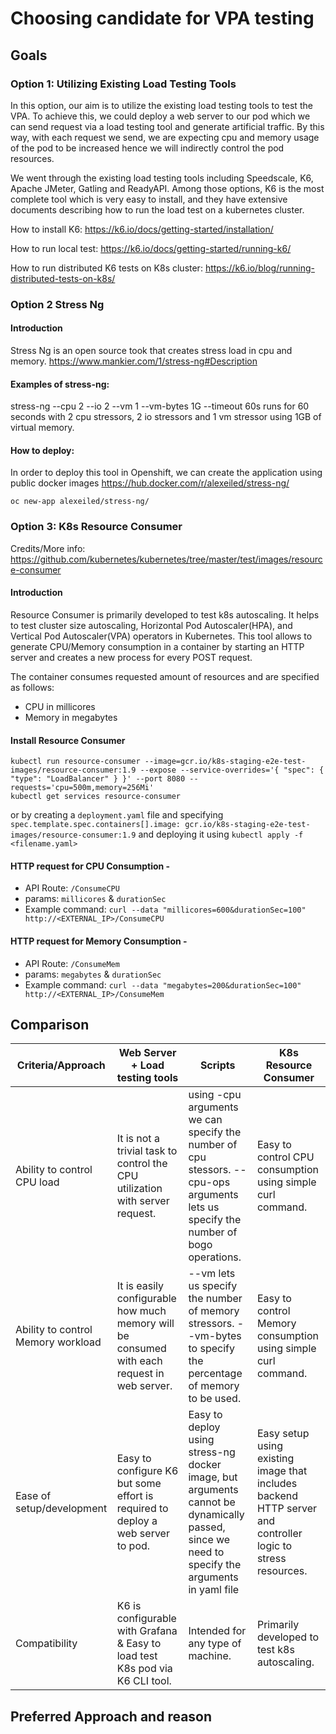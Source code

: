 # Choosing candidate for VPA testing

## Goals

### Option 1: Utilizing Existing Load Testing Tools

In this option, our aim is to utilize the existing load testing tools to test
the VPA. To achieve this, we could deploy a web server to our pod
which we can send request via a load testing tool and generate artificial traffic.
By this way, with each request we send, we are expecting cpu and memory usage of
the pod to be increased hence we will indirectly control the pod resources.

We went through the existing load testing tools including Speedscale, K6,
Apache JMeter, Gatling and ReadyAPI. Among those options, K6 is the most complete tool
which is very easy to install, and they have extensive documents describing 
how to run the load test on a kubernetes cluster.

How to install K6:
https://k6.io/docs/getting-started/installation/

How to run local test:
https://k6.io/docs/getting-started/running-k6/

How to run distributed K6 tests on K8s cluster:
https://k6.io/blog/running-distributed-tests-on-k8s/

### Option 2 Stress Ng 

#### Introduction
Stress Ng is an open source took that creates stress load in cpu and memory. 
https://www.mankier.com/1/stress-ng#Description

#### Examples of stress-ng:
stress-ng --cpu 2 --io 2 --vm 1 --vm-bytes 1G --timeout 60s
runs for 60 seconds with 2 cpu stressors, 2 io stressors and 1 vm stressor using 1GB of virtual memory.

#### How to deploy:
In order to deploy this tool in Openshift, we can create the application using public docker images https://hub.docker.com/r/alexeiled/stress-ng/

```
oc new-app alexeiled/stress-ng/
```


### Option 3: K8s Resource Consumer
Credits/More info: https://github.com/kubernetes/kubernetes/tree/master/test/images/resource-consumer

#### Introduction
Resource Consumer is primarily developed to test k8s autoscaling. It helps to test cluster size autoscaling, Horizontal Pod Autoscaler(HPA), and Vertical Pod Autoscaler(VPA) operators in Kubernetes. This tool allows to generate CPU/Memory consumption in a container by starting an HTTP server and creates a new process for every POST request.

The container consumes requested amount of resources and are specified as follows:
- CPU in millicores
- Memory in megabytes

#### Install Resource Consumer
```
kubectl run resource-consumer --image=gcr.io/k8s-staging-e2e-test-images/resource-consumer:1.9 --expose --service-overrides='{ "spec": { "type": "LoadBalancer" } }' --port 8080 --requests='cpu=500m,memory=256Mi'
kubectl get services resource-consumer
```
or by creating a ```deployment.yaml``` file and specifying ```spec.template.spec.containers[].image: gcr.io/k8s-staging-e2e-test-images/resource-consumer:1.9``` and deploying it using ```kubectl apply -f <filename.yaml>```

#### HTTP request for CPU Consumption - 
- API Route: ```/ConsumeCPU```
- params: ```millicores``` & ```durationSec```
- Example command: ```curl --data "millicores=600&durationSec=100" http://<EXTERNAL_IP>/ConsumeCPU```

#### HTTP request for Memory Consumption - 
- API Route: ```/ConsumeMem```
- params: ```megabytes``` & ```durationSec```
- Example command: ```curl --data "megabytes=200&durationSec=100" http://<EXTERNAL_IP>/ConsumeMem```


## Comparison

| Criteria/Approach                  | Web Server + Load testing tools | Scripts | K8s Resource Consumer |
|------------------------------------|---------------------------------|---------|-----------------------|
| Ability to control CPU load        | It is not a trivial task to control the CPU utilization with server request.                               | using -cpu arguments we can specify the number of cpu stessors. --cpu-ops arguments lets us specify the number of bogo operations.    | Easy to control CPU consumption using simple curl command.                      | 
| Ability to control Memory workload | It is easily configurable how much memory will be consumed with each request in web server.                                | --vm lets us specify the number of memory stressors. --vm-bytes to specify the percentage of memory to be used.       | Easy to control Memory consumption using simple curl command.                      |
| Ease of setup/development          | Easy to configure K6 but some effort is required to deploy a web server to pod. | Easy to deploy using stress-ng docker image, but arguments cannot be dynamically passed, since we need to specify the arguments in yaml file  | Easy setup using existing image that includes backend HTTP server and controller logic to stress resources.                      |
| Compatibility                      | K6 is configurable with Grafana & Easy to load test K8s pod via K6 CLI tool.                                 | Intended for any type of machine.     | Primarily developed to test k8s autoscaling.                      |

## Preferred Approach and reason

